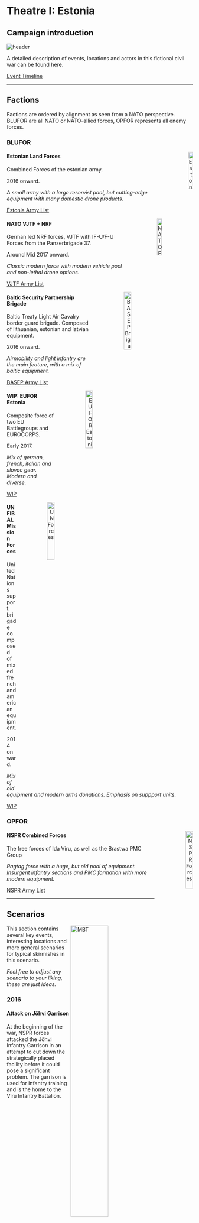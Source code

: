 # Theatre I: Estonia

## Campaign introduction

![header](/scenarios/ressources/estonia-map.excalidraw.png)

A detailed description of events, locations and actors in this fictional civil
war can be found here.

[Event Timeline](/scenarios/estonia/background-information-estonia.md)

***

## Factions

Factions are ordered by alignment as seen from a NATO perspective. BLUFOR are
all NATO or NATO-allied forces, OPFOR represents all enemy forces.

### BLUFOR

<div align=right style="right:0;">
<img src="/factions/ressources/elf-logo.excalidraw.png" align="right" alt="Estonian Army" height=auto style="max-width:100px; display:flex;" width=16%></img>
</div>

#### Estonian Land Forces

Combined Forces of the estonian army. 

2016 onward.

_A small army with a large reservist pool, but cutting-edge equipment with many
domestic drone products._

[Estonia Army List](/factions/Estonian%20Land%20Forces.md)

<div align=right style="right:0;">
<img src="/factions/ressources/vjtf-logo.excalidraw.png" align="right" alt="NATO Forces" height=auto style="max-width:100px; display:flex;" width=16%></img>
</div>

#### NATO VJTF + NRF

German led NRF forces, VJTF with IF-U/F-U Forces from the Panzerbrigade 37.

Around Mid 2017 onward.

_Classic modern force with modern vehicle pool and non-lethal drone options._

[VJTF Army List](/factions/German%20VJTF%20Panzergrenadier%20Division.md)

<div align=right style="right:0;">
<img src="/factions/ressources/bsp-logo.excalidraw.png" align="right" alt="BASEP Brigade" height=auto style="max-width:120px; display:flex;" width=20%></img>
</div>

#### Baltic Security Partnership Brigade

Baltic Treaty Light Air Cavalry border guard brigade. Composed of lithuanian,
estonian and latvian equipment. 

2016 onward.

_Airmobility and light infantry are the main feature, with a mix of baltic equipment._

[BASEP Army List](/factions/Baltic%20Security%20Partnership%20Brigade.md)

<div align=right style="right:0;">
<img src="/scenarios/ressources/eufor-estonia.excalidraw.png" align="right" alt="EUFOR Estonia" height=auto style="max-width:120px; display:flex;" width=20%></img>
</div>

#### WIP: EUFOR Estonia

Composite force of two EU Battlegroups and EUROCORPS. 

Early 2017.

_Mix of german, french, italian and slovac gear. Modern and diverse._

[WIP](/factions/EUFOR%20Estonia%20Forces.md)

<div align=right style="right:0;">
<img src="/scenarios/ressources/unfibal.excalidraw.png" align="right" alt="UN Forces" height=auto style="max-width:120px; display:flex;" width=20%></img>
</div>

#### UNFIBAL Mission Forces

United Nations support brigade composed of mixed french and american equipment.

2014 onward.

_Mix of old equipment and modern arms donations. Emphasis on suppport units._

[WIP](/factions/UNFIBAL%20Forces.md)

### OPFOR

<div align=right style="right:0;">
<img src="/factions/ressources/nspr-rifle-contingent-logo.excalidraw.png" align="right" alt="NSPR Forces" height=auto style="max-width:120px; display:flex;" width=20%></img>
</div>

#### NSPR Combined Forces

The free forces of Ida Viru, as well as the Brastwa PMC Group

_Ragtag force with a huge, but old pool of equipment. Insurgent infantry sections
and PMC formation with more modern equipment._

[NSPR Army List](/factions/NSPR%20Volunteer%20Rifle%20Contingent.md)

***

## Scenarios

<img src="/factions/ressources/leopard-new.excalidraw.png" alt="MBT" align=right height=auto width=45%></img>

This section contains several key events, interesting locations and
more general scenarios for typical skirmishes in this scenario.

*Feel free to adjust any scenario to your liking, these are just ideas.*

### 2016

#### Attack on Jõhvi Garrison

At the beginning of the war, NSPR forces attacked the Jõhvi Infantry Garrison in an
attempt to cut down the strategically placed facility before it could pose a
significant problem. The garrison is used for infantry training and is the home
to the Viru Infantry Battalion.

| **Attack on Jõhvi Garrison** | <img src="/scenarios/ressources/johvi-layout.excalidraw.png" align="right" alt="Johvi scenario image" height=auto width=auto></img> |
| :--- | :--- |
| **Objective/Game Mode** | Attacker/Defender |
| **Set-Up** | - Set up the garrison buildings to take up 2/3rds of the table. <br> - Choose two or more buildings as objective targets.<br> - Defenders set up their units within 12" of any of the objectives.<br> - Attacker sets up at the table edge opposite to the buildings. |
| **Game Duration** | 6 + 1 Turns |
| **Victory Conditions** | 1 VP per destroyed units + 3 VP per occupied objective. |

#### Securing the roads

To quickly assert control over Ida Viru, the NSPR built up checkpoints and control
stations along the E35 and E624, which were frequently attacked by estonian
forces.

| **Attack on Jõhvi Garrison** | <img src="/scenarios/ressources/roads-layout.excalidraw.png" align="right" alt="Crossroads scenario image" height=auto width=auto></img> |
| :--- | :--- |
| **Objective/Game Mode** | - |
| **Set-Up** | - |
| **Game Duration** | 6 + 1 Turns |
| **Victory Conditions** | 1 VP per destroyed units + 3 VP per occupied objective. |

#### Urban fighting in Kothla Järve

The bitter urban fighting for Kothla Järve, in some cases days on end over singular
streets and houses, culminated in a battle over the city hall alongside the Keskallee
in the city centre.

#### Skirmish at Tudulinna Dam

A disagreement between UN Peacekeepers and NSPR forces over control of the Tudulinna
dam led to a skirmish between the two.

### 2017

#### Bog raids

The decentralized logistical grid helped the NSPR against singular artillery strikes,
but made them susseptible against raid attacks via helicopter by the border guards.

#### Attack on convoi

A planned attack on an EUFOR convoi was widely televised as a propaganda tool.

#### Battle below the Ashen Hills

With the arrival of EUFOR troops, the estonian forces slowly pushed out NSPR holdouts
from the larger settlements, with a notable fight below the artificial hills of
the old oil shale excavation sites in Kivioli.

#### EUFOR port raid on Sillimäe

NAVEUFOR attacked Sillimäe port in a night campaign, securing a bridgehead
for reinforcements.

### 2018

#### Fight for Narva City

Reinforced by the NATO mission, the estonian army took back Narva city in a long
fight through the streets.

#### First battle for Balti power station

The large power plant south of Narva saw a coordinated attack by BASEP and
EUFOR, taking control of the facility and using it as a staging ground for the Narva
campaign.

#### Second Battle for Balti power station

Shortly after the loss of the first battle, NSPR forces started a counterattack on
the power station with boats and tanks.

#### Siege at Hermann Castle

The Narva City campaign was prolonged by a stronghold at the river itself
which was occupied by a NSPR company.

#### Last Stand

After losing most ground, the NSPR was defeated in a last battle for the Jõhvi garrison.
